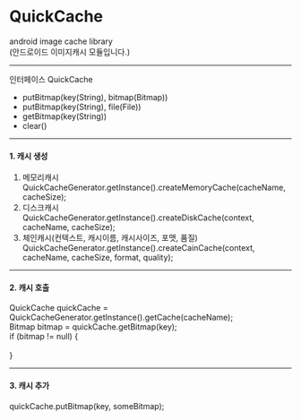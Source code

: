 # QuickCache<br/>
android image cache library<br/>
(안드로이드 이미지캐시 모듈입니다.)
<br/>

___
인터페이스 QuickCache<br/>
* putBitmap(key(String), bitmap(Bitmap))
* putBitmap(key(String), file(File))
* getBitmap(key(String))
* clear()

___
#### 1. 캐시 생성<br/>
 1. 메모리캐시<br/>
QuickCacheGenerator.getInstance().createMemoryCache(cacheName, cacheSize);<br/>
 2. 디스크캐시<br/>
QuickCacheGenerator.getInstance().createDiskCache(context, cacheName, cacheSize);<br/>
 3. 체인캐시(컨텍스트, 캐시이름, 캐시사이즈, 포맷, 품질)<br/>
QuickCacheGenerator.getInstance().createCainCache(context, cacheName, cacheSize, format, quality);

___

#### 2. 캐시 호출<br/>
QuickCache quickCache = QuickCacheGenerator.getInstance().getCache(cacheName);<br/>
Bitmap bitmap = quickCache.getBitmap(key);<br/>
if (bitmap != null) {<br/>
<br/>
}<br/>

___

#### 3. 캐시 추가<br/>
quickCache.putBitmap(key, someBitmap);<br/>
